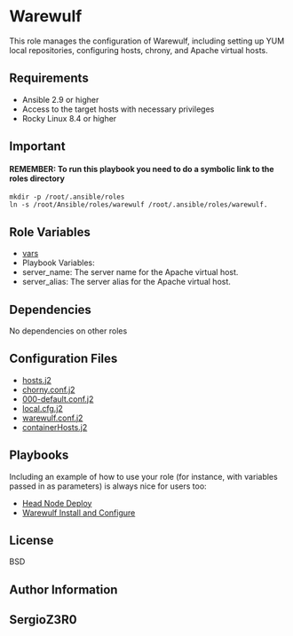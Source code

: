 Warewulf
=========

This role manages the configuration of Warewulf, including setting up YUM local repositories, configuring hosts, chrony, and Apache virtual hosts.

Requirements
------------

- Ansible 2.9 or higher
- Access to the target hosts with necessary privileges
- Rocky Linux 8.4 or higher

Important
----------
#### REMEMBER: To run this playbook you need to do a symbolic link to the roles directory

    mkdir -p /root/.ansible/roles
    ln -s /root/Ansible/roles/warewulf /root/.ansible/roles/warewulf.

Role Variables
--------------

- [vars](vars/main.yml)
- Playbook Variables:
- server_name: The server name for the Apache virtual host.
- server_alias: The server alias for the Apache virtual host.

Dependencies
------------

No dependencies on other roles

Configuration Files
------------

- [hosts.j2](confFiles/hosts.j2)
- [chorny.conf.j2](confFiles/chrony.conf.j2)
- [000-default.conf.j2](confFiles/000-default.conf.j2)
- [local.cfg.j2](confFiles/local.cfg.j2)
- [warewulf.conf.j2](confFiles/warewulf.conf.j2)
- [containerHosts.j2](confFiles/containerHosts.j2)

Playbooks
----------------

Including an example of how to use your role (for instance, with variables passed in as parameters) is always nice for users too:

- [Head Node Deploy](tests/headNodeComplete.yml)
- [Warewulf Install and Configure](tests/warewulfInstall.yml)

License
-------

BSD

Author Information
------------------

## SergioZ3R0
